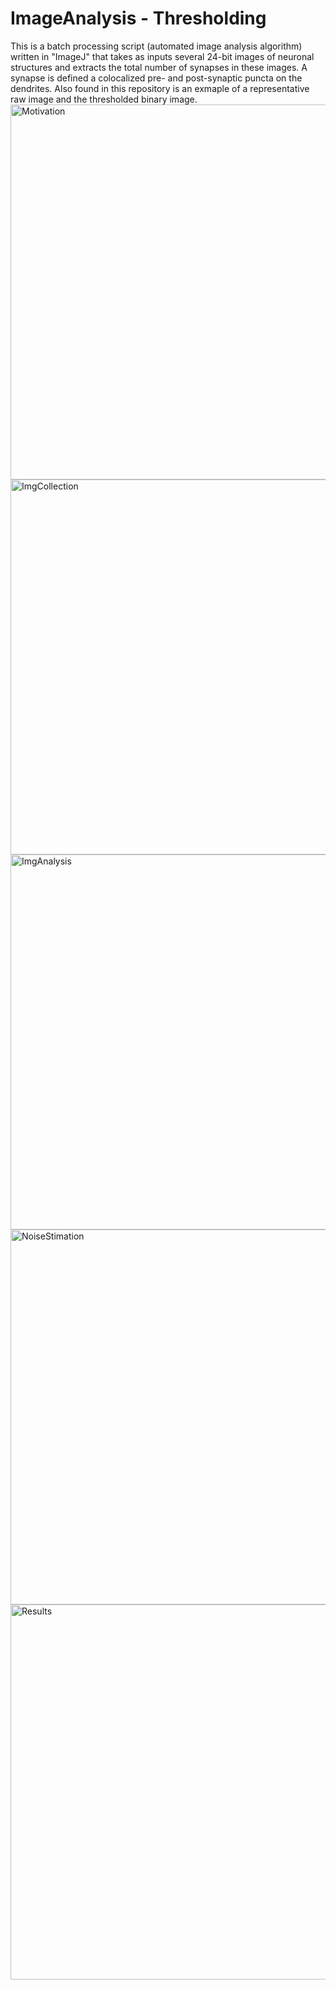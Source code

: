 # ImageAnalysis - Thresholding
This is a batch processing script (automated image analysis algorithm) written in "ImageJ" that takes as inputs several 24-bit images of neuronal structures 
and extracts the total number of synapses in these images. A synapse is defined a colocalized pre- and post-synaptic puncta on the dendrites. Also found in this repository is an exmaple of a representative raw image and the thresholded binary image.
<img width="600" alt="Motivation" src="https://user-images.githubusercontent.com/50377837/103703801-0f2b9780-4f5d-11eb-8845-ae5e0f5461f0.PNG">
<img width="600" alt="ImgCollection" src="https://user-images.githubusercontent.com/50377837/103704349-0091b000-4f5e-11eb-85d9-52b8f6ee89b5.PNG">
<img width="600" alt="ImgAnalysis" src="https://user-images.githubusercontent.com/50377837/103704369-09828180-4f5e-11eb-9e9f-25ebb0a0e5ca.PNG">
<img width="600" alt="NoiseStimation" src="https://user-images.githubusercontent.com/50377837/103704374-0b4c4500-4f5e-11eb-9b1f-8f9ada2204f9.PNG">
<img width="600" alt="Results" src="https://user-images.githubusercontent.com/50377837/103704379-0be4db80-4f5e-11eb-8db8-5558e35c9ebd.PNG">

